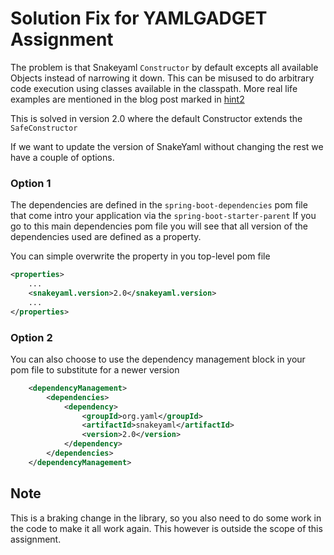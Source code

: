 # Solution Fix for YAMLGADGET Assignment

The problem is that Snakeyaml `Constructor` by default excepts all available Objects instead of narrowing it down. This can be misused to do arbitrary code execution using classes available in the classpath. 
More real life examples are mentioned in the blog post marked in [hint2](hint2.md)

This is solved in version 2.0 where the default Constructor extends the `SafeConstructor`

If we want to update the version of SnakeYaml without changing the rest we have a couple of options.

### Option 1

The dependencies are defined in the `spring-boot-dependencies` pom file that come intro your application via the `spring-boot-starter-parent`
If you go to this main dependencies pom file you will see that all version of the dependencies used are defined as a property.

You can simple overwrite the property in you top-level pom file

```xml
<properties>
    ...
    <snakeyaml.version>2.0</snakeyaml.version>
    ...
</properties>


```

### Option 2

You can also choose to use the dependency management block in your pom file to substitute for a newer version

```xml
    <dependencyManagement>
        <dependencies>
            <dependency>
                <groupId>org.yaml</groupId>
                <artifactId>snakeyaml</artifactId>
                <version>2.0</version>
            </dependency>
        </dependencies>
    </dependencyManagement>
```

## Note

This is a braking change in the library, so you also need to do some work in the code to make it all work again.
This however is outside the scope of this assignment. 
